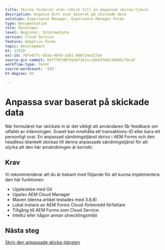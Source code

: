 ```yaml
---
title: Skicka formulär utan rubrik till en anpassad skicka-tjänst
description: Anpassa ditt svar baserat på skickade data
solution: Experience Manager, Experience Manager Forms
type: Documentation
role: Developer
level: Beginner, Intermediate
version: Cloud Service
feature: Adaptive Forms
topic: Development
kt: 13520
exl-id: 78fe677c-d5ab-40f6-a381-800f24e227ae
source-git-commit: 097ff8fd0f3a28f3e21c10e03f6dc28695cf9caf
workflow-type: tm+mt
source-wordcount: '133'
ht-degree: 0%

---
```


# Anpassa svar baserat på skickade data

När formuläret har skickats in är det viktigt att användaren får feedback om utfallet av inlämningen. Svaret kan innehålla ett transaktions-ID eller bara ett personligt svar. En anpassad sändningstjänst skrivs i AEM Forms och den headless-blankett skickas till denna anpassade sändningstjänst för att styrka att den här användningen är korrekt.

## Krav

Vi rekommenderar att du är bekant med följande för att kunna implementera den här funktionen

* Upplevelse med Git
* Upplev AEM Cloud Manager
* Maven (denna artikel testades med 3.8.6)
* Lokal instans av AEM Forms Cloud-förberedd författare
* Tillgång till AEM Forms som Cloud Service
* IntelliJ eller någon annan utvecklingsmiljö


## Nästa steg

[Skriv den anpassade skicka-tjänsten](./custom-submit-service.md)
